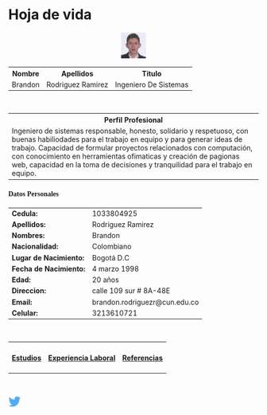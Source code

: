 <html>





<body background="1.png">



<table>

<h1>Hoja de vida</h1><div align="center"><img src="https://github.com/BrandonR30/BrandonRod/blob/master/Foto.PNG" width="10%"/></div>

  <tr>
    <th>Nombre</th>
    <th>Apellidos</th> 
    <th>Titulo</th>
  </tr>
  <tr>
    <td>Brandon</td>
    <td>Rodriguez Ramirez</td>
    <td>Ingeniero De Sistemas</td> 
  </tr>
</table>
<table>
  <tr>
<br>
    <th>Perfil Profesional</th>
  </tr>
  <tr>
    <td>Ingeniero de sistemas responsable, honesto, solidario y respetuoso, con buenas habiliodades para el trabajo en equipo y para generar
ideas de trabajo. Capacidad de formular proyectos relacionados con computación, con conocimiento en herramientas ofimaticas y creación de pagionas web,
capacidad en la toma de decisiones y tranquilidad para el trabajo en equipo. </td>
   </tr>
</table>


<H4><font face="BankGothic"></b></P>Datos Personales</H4></font></b></P>

<TABLE>
<TR><TD><B>Cedula:  </B></TD> <TD >1033804925</TD></TR>
<TR><TD><B>Apellidos:  </B></TD> <TD>Rodriguez Ramirez</TD>    
<TR><TD><B>Nombres:  </B></TD> <TD>Brandon</TD>  
<TR><TD><B>Nacionalidad:  </B></TD> <TD>Colombiano</TD>  
<TR><TD><B>Lugar de Nacimiento:  </B></TD>
  <TD>Bogotá D.C</TD>  
<TR><TD><B>Fecha de Nacimiento:  </B></TD>
  <TD> 4 marzo 1998</TD>  
  <TR><TD><B>Edad:  </B></TD>
  <TD>20 años</TD>  
<TR><TD><B>Direccion:  </B></TD>
  <TD>calle 109 sur # 8A-48E</TD> 
<TR><TD><B>Email:  </B></TD>
  <TD>brandon.rodriguezr@cun.edu.co </TD>  
<TR><TD><B>Celular:  </B></TD>
  <TD>3213610721</TD>
</Table>
<br>
<table>
<tr>
<th><h4><a href="estudios.html" target="_self">Estudios</a></h4></th>

<th><h4><a href="ExperienciaLaboral.html" target="_self">Experiencia Laboral</a></h4></th>

<th><h4><a href="Referencias.html" target="_self">Referencias</a></h4></th>
</table>


<br>

<a title="twitter" href="https://www.twitter.com"><img src="https://github.com/BrandonR30/BrandonRod/blob/master/Twitter.png" width="5%" alt="twitter"></a>
</body>

</html>
